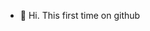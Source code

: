 - 👋 Hi. This first time on github
<!---
caiohbg/caiohbg is a ✨ special ✨ repository because its `README.md` (this file) appears on your GitHub profile.
You can click the Preview link to take a look at your changes.
--->
